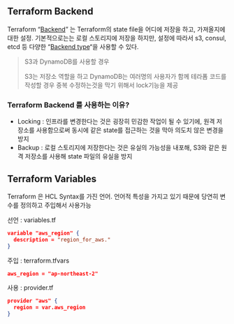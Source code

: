##  Terraform Backend

Terraform “[Backend](https://www.terraform.io/docs/backends/index.html)” 는 Terraform의 state file을 어디에 저장을 하고, 가져올지에 대한 설정. 기본적으로는는 로컬 스토리지에 저장을 하지만, 설정에 따라서 s3, consul, etcd 등 다양한 “[Backend type](https://www.terraform.io/docs/backends/types/index.html)“을 사용할 수 있다.

> S3과 DynamoDB를 사용할 경우
>
> S3는 저장소 역할을 하고 DynamoDB는 여러명의 사용자가 함께 테라폼 코드를 작성할 경우 중복 수정하는것을 막기 위해서 lock기능을 제공



### Terraform Backend 를 사용하는 이유?

- Locking : 인프라를 변경한다는 것은 굉장히 민감한 작업이 될 수 있기에, 원격 저장소를 사용함으로써 동시에 같은 state를 접근하는 것을 막아 의도치 않은 변경을 방지
- Backup : 로컬 스토리지에 저장한다는 것은 유실의 가능성을 내포해, S3와 같은 원격 저장소를 사용해 state 파일의 유실을 방지





## Terraform Variables

Terraform 은 HCL Syntax를 가진 언어. 언어적 특성을 가지고 있기 때문에 당연히 변수를 정의하고 주입해서 사용가능



선언 : variables.tf

```json
variable "aws_region" {
  description = "region_for_aws."
}
```



주입 : terraform.tfvars 

```json
aws_region = "ap-northeast-2"
```



사용 : provider.tf           

```json
provider "aws" {
  region = var.aws_region
}
```





